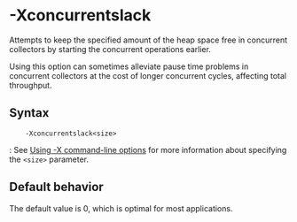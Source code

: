 <!--
* Copyright (c) 2017, 2018 IBM Corp. and others
*
* This program and the accompanying materials are made
* available under the terms of the Eclipse Public License 2.0
* which accompanies this distribution and is available at
* https://www.eclipse.org/legal/epl-2.0/ or the Apache
* License, Version 2.0 which accompanies this distribution and
* is available at https://www.apache.org/licenses/LICENSE-2.0.
*
* This Source Code may also be made available under the
* following Secondary Licenses when the conditions for such
* availability set forth in the Eclipse Public License, v. 2.0
* are satisfied: GNU General Public License, version 2 with
* the GNU Classpath Exception [1] and GNU General Public
* License, version 2 with the OpenJDK Assembly Exception [2].
*
* [1] https://www.gnu.org/software/classpath/license.html
* [2] http://openjdk.java.net/legal/assembly-exception.html
*
* SPDX-License-Identifier: EPL-2.0 OR Apache-2.0 OR GPL-2.0 WITH
* Classpath-exception-2.0 OR LicenseRef-GPL-2.0 WITH Assembly-exception
-->

# -Xconcurrentslack 

Attempts to keep the specified amount of the heap space free in concurrent collectors by starting the concurrent operations earlier.

Using this option can sometimes alleviate pause time problems in concurrent collectors at the cost of longer concurrent cycles, affecting total throughput. 

## Syntax

        -Xconcurrentslack<size>

: See [Using -X command-line options](x_jvm_commands) for more information about specifying the `<size>` parameter.

## Default behavior

The default value is 0, which is optimal for most applications.



<!-- ==== END OF TOPIC ==== xconcurrentslack.md ==== -->

